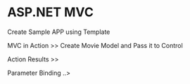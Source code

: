 # ASP.NET MVC

Create Sample APP using Template 

MVC in Action >>  Create Movie Model and Pass it to Control 

Action Results >>

Parameter Binding ..>
